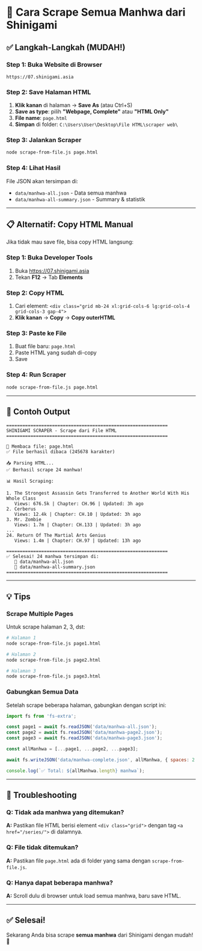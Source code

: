 # 🚀 Cara Scrape Semua Manhwa dari Shinigami

## ✅ Langkah-Langkah (MUDAH!)

### Step 1: Buka Website di Browser
```
https://07.shinigami.asia
```

### Step 2: Save Halaman HTML
1. **Klik kanan** di halaman → **Save As** (atau Ctrl+S)
2. **Save as type**: pilih **"Webpage, Complete"** atau **"HTML Only"**
3. **File name**: `page.html`
4. **Simpan** di folder: `C:\Users\User\Desktop\File HTML\scraper web\`

### Step 3: Jalankan Scraper
```bash
node scrape-from-file.js page.html
```

### Step 4: Lihat Hasil
File JSON akan tersimpan di:
- `data/manhwa-all.json` - Data semua manhwa
- `data/manhwa-all-summary.json` - Summary & statistik

---

## 📋 Alternatif: Copy HTML Manual

Jika tidak mau save file, bisa copy HTML langsung:

### Step 1: Buka Developer Tools
1. Buka https://07.shinigami.asia
2. Tekan **F12** → Tab **Elements**

### Step 2: Copy HTML
1. Cari element: `<div class="grid mb-24 xl:grid-cols-6 lg:grid-cols-4 grid-cols-3 gap-4">`
2. **Klik kanan** → **Copy** → **Copy outerHTML**

### Step 3: Paste ke File
1. Buat file baru: `page.html`
2. Paste HTML yang sudah di-copy
3. Save

### Step 4: Run Scraper
```bash
node scrape-from-file.js page.html
```

---

## 🎯 Contoh Output

```
============================================================
SHINIGAMI SCRAPER - Scrape dari File HTML
============================================================

📂 Membaca file: page.html
✅ File berhasil dibaca (245678 karakter)

📥 Parsing HTML...
✅ Berhasil scrape 24 manhwa!

📊 Hasil Scraping:

1. The Strongest Assassin Gets Transferred to Another World With His Whole Class
   Views: 676.5k | Chapter: CH.96 | Updated: 3h ago
2. Cerberus
   Views: 12.4k | Chapter: CH.10 | Updated: 3h ago
3. Mr. Zombie
   Views: 1.7m | Chapter: CH.133 | Updated: 3h ago
...
24. Return Of The Martial Arts Genius
   Views: 1.4m | Chapter: CH.97 | Updated: 13h ago

============================================================
✅ Selesai! 24 manhwa tersimpan di:
   📁 data/manhwa-all.json
   📁 data/manhwa-all-summary.json
============================================================
```

---

## 💡 Tips

### Scrape Multiple Pages
Untuk scrape halaman 2, 3, dst:

```bash
# Halaman 1
node scrape-from-file.js page1.html

# Halaman 2
node scrape-from-file.js page2.html

# Halaman 3
node scrape-from-file.js page3.html
```

### Gabungkan Semua Data
Setelah scrape beberapa halaman, gabungkan dengan script ini:

```javascript
import fs from 'fs-extra';

const page1 = await fs.readJSON('data/manhwa-all.json');
const page2 = await fs.readJSON('data/manhwa-page2.json');
const page3 = await fs.readJSON('data/manhwa-page3.json');

const allManhwa = [...page1, ...page2, ...page3];

await fs.writeJSON('data/manhwa-complete.json', allManhwa, { spaces: 2 });

console.log(`✅ Total: ${allManhwa.length} manhwa`);
```

---

## 🔧 Troubleshooting

### Q: Tidak ada manhwa yang ditemukan?
**A:** Pastikan file HTML berisi element `<div class="grid">` dengan tag `<a href="/series/">` di dalamnya.

### Q: File tidak ditemukan?
**A:** Pastikan file `page.html` ada di folder yang sama dengan `scrape-from-file.js`.

### Q: Hanya dapat beberapa manhwa?
**A:** Scroll dulu di browser untuk load semua manhwa, baru save HTML.

---

## ✅ Selesai!

Sekarang Anda bisa scrape **semua manhwa** dari Shinigami dengan mudah! 🎉
